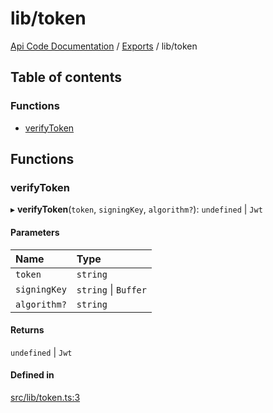 # lib/token
 
[Api Code Documentation](../README.md) / [Exports](../modules.md) / lib/token

## Table of contents

### Functions

- [verifyToken](lib_token.md#verifytoken)

## Functions

### verifyToken

▸ **verifyToken**(`token`, `signingKey`, `algorithm?`): `undefined` \| `Jwt`

#### Parameters

| Name | Type |
| :------ | :------ |
| `token` | `string` |
| `signingKey` | `string` \| `Buffer` |
| `algorithm?` | `string` |

#### Returns

`undefined` \| `Jwt`

#### Defined in

[src/lib/token.ts:3](https://github.com/openkfw/TruBudget/blob/90402cb/api/src/lib/token.ts#L3)
